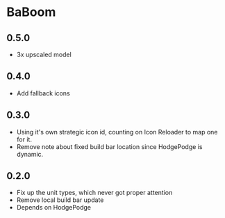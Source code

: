 # BaBoom

## 0.5.0

- 3x upscaled model

## 0.4.0

- Add fallback icons

## 0.3.0

- Using it's own strategic icon id, counting on Icon Reloader to map one for it.
- Remove note about fixed build bar location since HodgePodge is dynamic.

## 0.2.0

- Fix up the unit types, which never got proper attention
- Remove local build bar update
- Depends on HodgePodge
